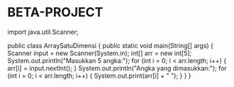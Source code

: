 # BETA-PROJECT

import java.util.Scanner;

public class ArraySatuDimensi {
    public static void main(String[] args) {
        Scanner input = new Scanner(System.in);
        int[] arr = new int[5];
        System.out.println("Masukkan 5 angka:");
        for (int i = 0; i < arr.length; i++) {
            arr[i] = input.nextInt();
        }
        System.out.println("Angka yang dimasukkan:");
        for (int i = 0; i < arr.length; i++) {
            System.out.print(arr[i] + " ");
        }
    }
}
